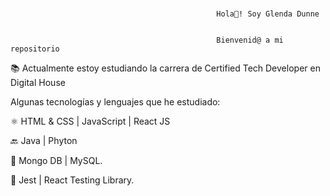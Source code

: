 ###                                               
                                                  Hola👋! Soy Glenda Dunne
                                                

                                                  Bienvenid@ a mi repositorio 

📚 Actualmente estoy estudiando la carrera de Certified Tech Developer en Digital House

Algunas tecnologías y lenguajes que he estudiado:

⚛️ HTML & CSS | JavaScript | React JS 

🔙 Java | Phyton

💾 Mongo DB | MySQL.

🧪 Jest | React Testing Library.


<!--
**Glenda76/Glenda76** is a ✨ _special_ ✨ repository because its `README.md` (this file) appears on your GitHub profile.

Here are some ideas to get you started:

- 🔭 I’m currently working on ...
- 🌱 I’m currently learning ...
- 👯 I’m looking to collaborate on ...
- 🤔 I’m looking for help with ...
- 💬 Ask me about ...
- 📫 How to reach me: ...
- 😄 Pronouns: ...
- ⚡ Fun fact: ...
-->
